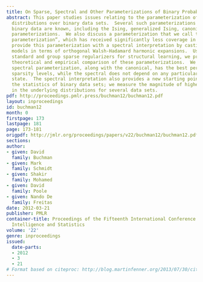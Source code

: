 ```yaml
---
title: On Sparse, Spectral and Other Parameterizations of Binary Probabilistic Models
abstract: This paper studies issues relating to the parameterization of probability
  distributions over binary data sets.  Several such parameterizations of models for
  binary data are known, including the Ising, generalized Ising, canonical and full
  parameterizations.  We also discuss a parameterization that we call the “spectral
  parameterization”, which has received significantly less coverage in existing literature.  We
  provide this parameterization with a spectral interpretation by casting log-linear
  models in terms of orthogonal Walsh-Hadamard harmonic expansions.  Using various
  standard and group sparse regularizers for structural learning, we provide a comprehensive
  theoretical and empirical comparison of these parameterizations.  We show that the
  spectral parameterization, along with the canonical, has the best performance and
  sparsity levels, while the spectral does not depend on any particular reference
  state.  The spectral interpretation also provides a new starting point for analyzing
  the statistics of binary data sets; we measure the magnitude of higher order interactions
  in the underlying distributions for several data sets.
pdf: http://proceedings.pmlr.press/buchman12/buchman12.pdf
layout: inproceedings
id: buchman12
month: 0
firstpage: 173
lastpage: 181
page: 173-181
origpdf: http://jmlr.org/proceedings/papers/v22/buchman12/buchman12.pdf
sections: 
author:
- given: David
  family: Buchman
- given: Mark
  family: Schmidt
- given: Shakir
  family: Mohamed
- given: David
  family: Poole
- given: Nando De
  family: Freitas
date: 2012-03-21
publisher: PMLR
container-title: Proceedings of the Fifteenth International Conference on Artificial
  Intelligence and Statistics
volume: '22'
genre: inproceedings
issued:
  date-parts:
  - 2012
  - 3
  - 21
# Format based on citeproc: http://blog.martinfenner.org/2013/07/30/citeproc-yaml-for-bibliographies/
---
```

